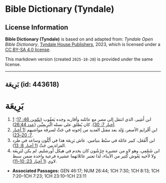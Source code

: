 # Bible Dictionary (Tyndale)

## License Information

**Bible Dictionary (Tyndale)** is based on and adapted from: _Tyndale Open Bible Dictionary_, [Tyndale House Publishers](https://tyndaleopenresources.com/), 2023, which is licensed under a [CC BY-SA 4.0 license](https://creativecommons.org/licenses/by-sa/4.0/legalcode.en).

This markdown version (created `2025-10-20`) is provided under the same license.



--------------------------------

## بَرِيعَة (id: 443618)

بَرِيعَة
========

1. ابن أَشِير، الذي انتقل إلى مصر مع عائلته وأقاربه وجده يَعقُوب ([تكوين 46: 17](https://ref.ly/Gen46:17)؛ [1 أخبار 7: 30](https://ref.ly/1Chr7:30)). كان يُطلق على نسله الْبَرِيعِيِّين ([عدد 26:44](https://ref.ly/Num26:44)).
2. ابن أَفْرايم الأصغر، وُلد بعد مقتل العديد من إخوته في جَتَّ لسرقة مواشيهم ([1 أخبار 7: 20–23](https://ref.ly/1Chr7:20-1Chr7:23)).
3. ابن أَلْفَعَل، كبير عائلة في سبْط بنيامين. عاش بَرِيعَة هذا في أَيَّلُون وساعد في طرد الغزاة من جَتَّ ([1 أخبار 8: 13](https://ref.ly/1Chr8:13)).
4. ابن شَمْعِي، وهو لاوٍ من عشيرة جِرْشُون كان يخدم في هيكل أُورشليم. لم يكن لبَرِيعَة ولا لأخيه يَعُوش كثير من الأبناء، لذا تعتبر عائلاتهما عشيرة فرعية واحدة ضمن سبط لاوي ([1 أخبار 23: 10–11](https://ref.ly/1Chr23:10-1Chr23:11)).

* **Associated Passages:** GEN 46:17; NUM 26:44; 1CH 7:30; 1CH 8:13; 1CH 7:20–1CH 7:23; 1CH 23:10–1CH 23:11

